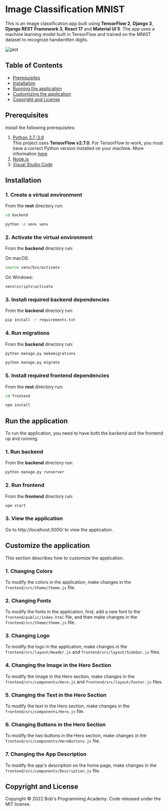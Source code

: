 # Image Classification MNIST

This is an image classification app built using **TensorFlow 2**, **Django 3**, **Django REST Framework 3**, **React 17** and **Material UI 5**. The app uses a machine learning model built in TensorFlow and trained on the MNIST dataset to recognize handwritten digits.

![plot](https://github.com/BobsProgrammingAcademy/Image-Classification-MNIST/blob/master/frontend/src/assets/images/drawing_editor.png?raw=true)


## Table of Contents 
- [Prerequisites](#prerequisites)
- [Installation](#installation)
- [Running the application](#run-the-application)
- [Customizing the application](#customize-the-application)
- [Copyright and License](#copyright-and-license)


## Prerequisites

Install the following prerequisites:

1. [Python 3.7-3.9](https://www.python.org/downloads/)
<br>This project uses **TensorFlow v2.7.0**. For TensorFlow to work, you must have a correct Python version installed on your machine. More information [here](https://www.tensorflow.org/install/source#tested_build_configurations).
2. [Node.js](https://nodejs.org/en/)
3. [Visual Studio Code](https://code.visualstudio.com/download)


## Installation

### 1. Create a virtual environment

From the **root** directory run:

```bash
cd backend
```
```bash
python -m venv venv
```

### 2. Activate the virtual environment

From the **backend** directory run:

On macOS:

```bash
source venv/bin/activate
```

On Windows:

```bash
venv\scripts\activate
```

### 3. Install required backend dependencies

From the **backend** directory run:

```bash
pip install -r requirements.txt
```

### 4. Run migrations

From the **backend** directory run:

```bash
python manage.py makemigrations
```

```bash
python manage.py migrate
```

### 5. Install required frontend dependencies

From the **root** directory run:

```bash
cd frontend
```
```bash
npm install
```

## Run the application

To run the application, you need to have both the backend and the frontend up and running.

### 1. Run backend

From the **backend** directory run:

```bash
python manage.py runserver
```

### 2. Run frontend

From the **frontend** directory run:

```bash
npm start
```

### 3. View the application

Go to http://localhost:3000/ to view the application.


## Customize the application

This section describes how to customize the application. 

### 1. Changing Colors

To modify the colors in the application, make changes in the ```frontend/src/theme/theme.js``` file.

### 2. Changing Fonts

To modify the fonts in the application, first, add a new font to the ```frontend/public/index.html``` file, and then make changes in the ```frontend/src/theme/theme.js``` file.

### 3. Changing Logo

To modify the logo in the application, make changes in the ```frontend/src/layout/Header.js``` and ```frontend/src/layout/Sidebar.js``` files.

### 4. Changing the Image in the Hero Section

To modify the image in the Hero section, make changes in the ```frontend/src/components/Hero.js``` and ```frontend/src/layout/Footer.js``` files.

### 5. Changing the Text in the Hero Section

To modify the text in the Hero section, make changes in the ```frontend/src/components/Hero.js``` file.

### 6. Changing Buttons in the Hero Section

To modify the two buttons in the Hero section, make changes in the ```frontend/src/components/HeroButtons.js``` file.

### 7. Changing the App Description

To modify the app's description on the home page, make changes in the ```frontend/src/components/Description.js``` file.


## Copyright and License

Copyright © 2022 Bob's Programming Academy. Code released under the MIT license.
